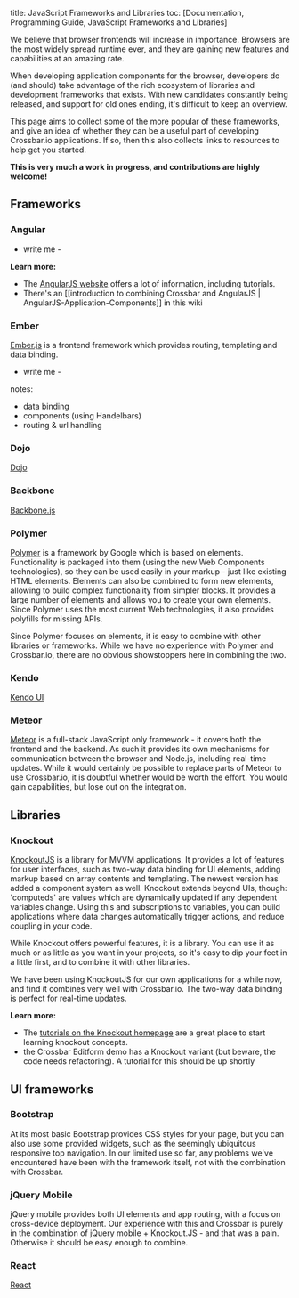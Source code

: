 title: JavaScript Frameworks and Libraries
toc: [Documentation, Programming Guide, JavaScript Frameworks and Libraries]

We believe that browser frontends will increase in importance. Browsers are the most widely spread runtime ever, and they are gaining new features and capabilities at an amazing rate.

When developing application components for the browser, developers do (and should) take advantage of the rich ecosystem of libraries and development frameworks that exists. With new candidates constantly being released, and support for old ones ending, it's difficult to keep an overview.

This page aims to collect some of the more popular of these frameworks, and give an idea of whether they can be a useful part of developing Crossbar.io applications. If so, then this also collects links to resources to help get you started.

**This is very much a work in progress, and contributions are highly welcome!**

## Frameworks

### Angular

- write me -

**Learn more:**

- The [AngularJS website](https://angularjs.org/) offers a lot of information, including tutorials.
- There's an [[introduction to combining Crossbar and AngularJS | AngularJS-Application-Components]] in this wiki

### Ember

[Ember.js](http://emberjs.com/) is a frontend framework which provides routing, templating and data binding.

- write me -

notes:
- data binding
- components (using Handelbars)
- routing & url handling

### Dojo

[Dojo](http://dojotoolkit.org/)

### Backbone

[Backbone.js](http://documentcloud.github.io/backbone/)


### Polymer

[Polymer](http://www.polymer-project.org/) is a framework by Google which is based on elements. Functionality is packaged into them (using the new Web Components technologies), so they can be used easily in your markup - just like existing HTML elements. Elements can also be combined to form new elements, allowing to build complex functionality from simpler blocks. It provides a large number of elements and allows you to create your own elements. Since Polymer uses the most current Web technologies, it also provides polyfills for missing APIs.

Since Polymer focuses on elements, it is easy to combine with other libraries or frameworks. While we have no experience with Polymer and Crossbar.io, there are no obvious showstoppers here in combining the two.

### Kendo

[Kendo UI](http://www.telerik.com/kendo-ui)

### Meteor

[Meteor](https://www.meteor.com/) is a full-stack JavaScript only framework - it covers both the frontend and the backend. As such it provides its own mechanisms for communication between the browser and Node.js, including real-time updates. While it would certainly be possible to replace parts of Meteor to use Crossbar.io, it is doubtful whether would be worth the effort. You would gain capabilities, but lose out on the integration.


## Libraries

### Knockout

[KnockoutJS](http://knockoutjs.com/) is a library for MVVM applications. It provides a lot of features for user interfaces, such as two-way data binding for UI elements, adding markup based on array contents and templating. The newest version has added a component system as well. Knockout extends beyond UIs, though: 'computeds' are values which are dynamically updated if any dependent variables change. Using this and subscriptions to variables, you can build applications where data changes automatically trigger actions, and reduce coupling in your code.

While Knockout offers powerful features, it is a library. You can use it as much or as little as you want in your projects, so it's easy to dip your feet in a little first, and to combine it with other libraries.

We have been using KnockoutJS for our own applications for a while now, and find it combines very well with Crossbar.io. The two-way data binding is perfect for real-time updates.

**Learn more:**

- The [tutorials on the Knockout homepage](http://learn.knockoutjs.com/) are a great place to start learning knockout concepts.
- the Crossbar Editform demo has a Knockout variant (but beware, the code needs refactoring). A tutorial for this should be up shortly


## UI frameworks

### Bootstrap

At its most basic Bootstrap provides CSS styles for your page, but you can also use some provided widgets, such as the seemingly ubiquitous responsive top navigation. In our limited use so far, any problems we've encountered have been with the framework itself, not with the combination with Crossbar.

### jQuery Mobile

jQuery mobile provides both UI elements and app routing, with a focus on cross-device deployment. Our experience with this and Crossbar is purely in the combination of jQuery mobile + Knockout.JS - and that was a pain. Otherwise it should be easy enough to combine.

### React

[React](http://facebook.github.io/react/)